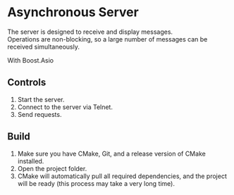 # Asynchronous Server
The server is designed to receive and display messages.  
Operations are non-blocking, so a large number of messages can be received simultaneously.

With Boost.Asio

## Controls
1. Start the server.  
2. Connect to the server via Telnet.  
3. Send requests.  

## Build
1. Make sure you have CMake, Git, and a release version of CMake installed.  
2. Open the project folder.  
3. CMake will automatically pull all required dependencies, and the project will be ready (this process may take a very long time).  
